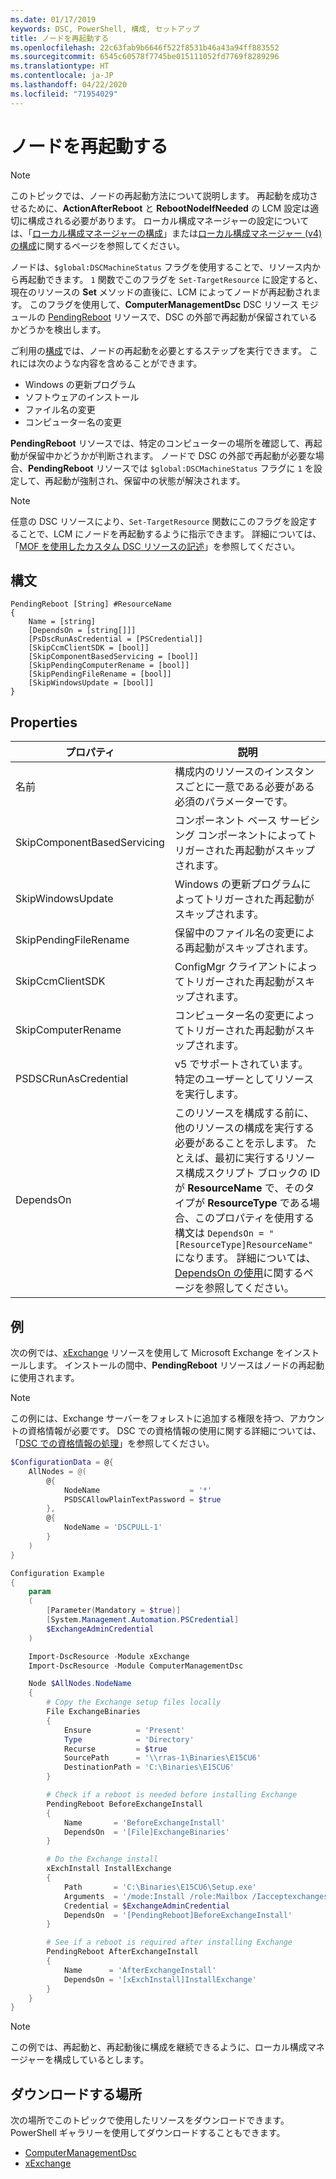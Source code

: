 ```yaml
---
ms.date: 01/17/2019
keywords: DSC, PowerShell, 構成, セットアップ
title: ノードを再起動する
ms.openlocfilehash: 22c63fab9b6646f522f8531b46a43a94ff883552
ms.sourcegitcommit: 6545c60578f7745be015111052fd7769f8289296
ms.translationtype: HT
ms.contentlocale: ja-JP
ms.lasthandoff: 04/22/2020
ms.locfileid: "71954029"
---
```

# <a name="reboot-a-node"></a>ノードを再起動する

> [!NOTE]
> このトピックでは、ノードの再起動方法について説明します。 再起動を成功させるために、**ActionAfterReboot** と **RebootNodeIfNeeded** の LCM 設定は適切に構成される必要があります。
> ローカル構成マネージャーの設定については、「[ローカル構成マネージャーの構成](../managing-nodes/metaConfig.md)」または[ローカル構成マネージャー (v4) の構成](../managing-nodes/metaConfig4.md)に関するページを参照してください。

ノードは、`$global:DSCMachineStatus` フラグを使用することで、リソース内から再起動できます。 `1` 関数でこのフラグを `Set-TargetResource` に設定すると、現在のリソースの **Set** メソッドの直後に、LCM によってノードが再起動されます。 このフラグを使用して、**ComputerManagementDsc** DSC リソース モジュールの [PendingReboot](https://github.com/PowerShell/ComputerManagementDsc) リソースで、DSC の外部で再起動が保留されているかどうかを検出します。

ご利用の[構成](configurations.md)では、ノードの再起動を必要とするステップを実行できます。 これには次のような内容を含めることができます。

- Windows の更新プログラム
- ソフトウェアのインストール
- ファイル名の変更
- コンピューター名の変更

**PendingReboot** リソースでは、特定のコンピューターの場所を確認して、再起動が保留中かどうかが判断されます。 ノードで DSC の外部で再起動が必要な場合、**PendingReboot** リソースでは `$global:DSCMachineStatus` フラグに `1` を設定して、再起動が強制され、保留中の状態が解決されます。

> [!NOTE]
> 任意の DSC リソースにより、`Set-TargetResource` 関数にこのフラグを設定することで、LCM にノードを再起動するように指示できます。 詳細については、「[MOF を使用したカスタム DSC リソースの記述](../resources/authoringResourceMOF.md)」を参照してください。

## <a name="syntax"></a>構文

```
PendingReboot [String] #ResourceName
{
    Name = [string]
    [DependsOn = [string[]]]
    [PsDscRunAsCredential = [PSCredential]]
    [SkipCcmClientSDK = [bool]]
    [SkipComponentBasedServicing = [bool]]
    [SkipPendingComputerRename = [bool]]
    [SkipPendingFileRename = [bool]]
    [SkipWindowsUpdate = [bool]]
}
```

## <a name="properties"></a>Properties

| プロパティ | 説明 |
| --- | --- |
| 名前| 構成内のリソースのインスタンスごとに一意である必要がある必須のパラメーターです。|
| SkipComponentBasedServicing | コンポーネント ベース サービシング コンポーネントによってトリガーされた再起動がスキップされます。 |
| SkipWindowsUpdate | Windows の更新プログラムによってトリガーされた再起動がスキップされます。|
| SkipPendingFileRename | 保留中のファイル名の変更による再起動がスキップされます。 |
| SkipCcmClientSDK | ConfigMgr クライアントによってトリガーされた再起動がスキップされます。 |
| SkipComputerRename | コンピューター名の変更によってトリガーされた再起動がスキップされます。 |
| PSDSCRunAsCredential | v5 でサポートされています。 特定のユーザーとしてリソースを実行します。 |
| DependsOn | このリソースを構成する前に、他のリソースの構成を実行する必要があることを示します。 たとえば、最初に実行するリソース構成スクリプト ブロックの ID が **ResourceName** で、そのタイプが **ResourceType** である場合、このプロパティを使用する構文は `DependsOn = "[ResourceType]ResourceName"` になります。 詳細については、[DependsOn の使用](resource-depends-on.md)に関するページを参照してください。|

## <a name="example"></a>例

次の例では、[xExchange](https://github.com/PowerShell/xExchange) リソースを使用して Microsoft Exchange をインストールします。
インストールの間中、**PendingReboot** リソースはノードの再起動に使用されます。

> [!NOTE]
> この例には、Exchange サーバーをフォレストに追加する権限を持つ、アカウントの資格情報が必要です。 DSC での資格情報の使用に関する詳細については、「[DSC での資格情報の処理](../configurations/configDataCredentials.md)」を参照してください。

```powershell
$ConfigurationData = @{
    AllNodes = @(
        @{
            NodeName                    = '*'
            PSDSCAllowPlainTextPassword = $true
        },
        @{
            NodeName = 'DSCPULL-1'
        }
    )
}

Configuration Example
{
    param
    (
        [Parameter(Mandatory = $true)]
        [System.Management.Automation.PSCredential]
        $ExchangeAdminCredential
    )

    Import-DscResource -Module xExchange
    Import-DscResource -Module ComputerManagementDsc

    Node $AllNodes.NodeName
    {
        # Copy the Exchange setup files locally
        File ExchangeBinaries
        {
            Ensure          = 'Present'
            Type            = 'Directory'
            Recurse         = $true
            SourcePath      = '\\rras-1\Binaries\E15CU6'
            DestinationPath = 'C:\Binaries\E15CU6'
        }

        # Check if a reboot is needed before installing Exchange
        PendingReboot BeforeExchangeInstall
        {
            Name       = 'BeforeExchangeInstall'
            DependsOn  = '[File]ExchangeBinaries'
        }

        # Do the Exchange install
        xExchInstall InstallExchange
        {
            Path       = 'C:\Binaries\E15CU6\Setup.exe'
            Arguments  = '/mode:Install /role:Mailbox /Iacceptexchangeserverlicenseterms'
            Credential = $ExchangeAdminCredential
            DependsOn  = '[PendingReboot]BeforeExchangeInstall'
        }

        # See if a reboot is required after installing Exchange
        PendingReboot AfterExchangeInstall
        {
            Name      = 'AfterExchangeInstall'
            DependsOn = '[xExchInstall]InstallExchange'
        }
    }
}
```

> [!NOTE]
> この例では、再起動と、再起動後に構成を継続できるように、ローカル構成マネージャーを構成しているとします。

## <a name="where-to-download"></a>ダウンロードする場所

次の場所でこのトピックで使用したリソースをダウンロードできます。PowerShell ギャラリーを使用してダウンロードすることもできます。

- [ComputerManagementDsc](https://github.com/PowerShell/ComputerManagementDsc)
- [xExchange](https://github.com/PowerShell/xExchange)
